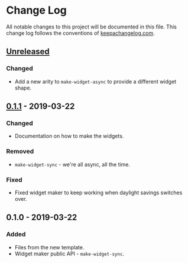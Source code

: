 # Change Log
All notable changes to this project will be documented in this file. This change log follows the conventions of [keepachangelog.com](http://keepachangelog.com/).

## [Unreleased]
### Changed
- Add a new arity to `make-widget-async` to provide a different widget shape.

## [0.1.1] - 2019-03-22
### Changed
- Documentation on how to make the widgets.

### Removed
- `make-widget-sync` - we're all async, all the time.

### Fixed
- Fixed widget maker to keep working when daylight savings switches over.

## 0.1.0 - 2019-03-22
### Added
- Files from the new template.
- Widget maker public API - `make-widget-sync`.

[Unreleased]: https://github.com/your-name/tree-sum/compare/0.1.1...HEAD
[0.1.1]: https://github.com/your-name/tree-sum/compare/0.1.0...0.1.1
